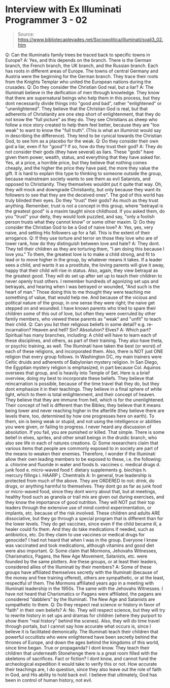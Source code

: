 # Interview with Ex Illuminati Programmer 3 - 02

> Source: https://www.bibliotecapleyades.net/Sociopolitica/illuminati/svali3_02.htm

Q: Can the Illuminatis family trees be traced back to specific
towns in Europe?
A: Yes, and this depends on the branch. There is the
German branch,
the French branch, the UK branch, and the Russian branch. Each has
roots in different areas of Europe. The towns of central Germany and
Austria were the beginning for the German branch. They trace their
roots from the Knights Templar who united the European nations
during the crusades.
Q: Do they consider the
Christian God real, but a liar?
A: The
Illuminati believe in the deification of men through
knowledge. They know that there are supernatural beings who help
them in this process, but they dont necessarily divide things into
"good and bad", rather "enlightened" or "unenlightened". They
believe that the Christian God is real, but that adherents of
Christianity are one step short of enlightenment, that they do not
know the "full picture" as they do. They see Christians as sheep who
follow a nice story created to help them feel better, because they
are "too weak" to want to know the "full truth". (This is what an
illuminist would say in describing the difference). They tend to be
cynical towards the Christian God, to see him as a placebo for the
weak.
Q: Do they consider their own god a liar, even if for "good"? If so,
how do they trust their god?
A: They do not consider their gods (they have several) as liars.
These "gods" have given them power, wealth, status, and everything
that they have asked for. Yes, at a price, a horrible price, but
they believe that nothing comes cheaply, and the higher the price
they have paid, the more they value the gift. It is hard to explain
this type to thinking to someone outside the group, because
mainstream society wants to see them as evil Satanists, and opposed
to Christianity. They themselves wouldnt put it quite that way. Oh,
they will mock and downgrade Christianity, but only because they
want its followers to see that they are the deceived ones". The god
of this world has truly blinded their eyes. Do they "trust" their
gods? As much as they trust anything. Remember, trust is not a
concept in this group, where "betrayal is the greatest good" is a
maxim taught since childhood. If you asked them, do you "trust" your
deity, they would look puzzled, and say, "only a foolish person
trusts what they cannot know" or some other maxim.
Q: Do they consider the
Christian God to be a God of naive love?
A: Yes, yes, very naive, and setting His followers up for a fall.
This is the extent of their arrogance.
Q: If they use torture and terror on those they love who are of
lower rank, how do they distinguish between love and hate?
A: They dont. They tell their children as they are torturing them,
"I am doing this because I love you." To them, the greatest love is
to make a child strong, and fit to lead or to move higher in the
group, by whatever means it takes.
If a leader sees a child, and wants it as a prostitute, the loving
parents will give it away, happy that their child will rise in
status. Also, again, they view betrayal as the greatest good. They
will do set up after set up to teach their children to never openly
trust others.
I remember hundreds of agonizing set ups and betrayals, and hearing
when I was betrayed or wounded, "And such is the heart of man."
Those doing this to me thought they were teaching me something of
value, that would help me. And because of the vicious and political
nature of the group, in one sense they were right; the naive get
stepped on and wounded. I have known parents who tried to spare
their children some of this out of love, but often they were
overruled by other family members, who viewed these parents as
"weak" and "unfit" to teach their child.
Q: Can you list their religious beliefs in some detail? e.g.
re-incarnation? Heaven and hell? Sin? Absolution? Elves?
A: Which part? Spiritual has many branches, including:
A child will have to learn each
of these disciplines, and others, as part of their training. They
also have theta, or psychic training, as well.
The Illuminati have taken the best (or worst) of each of these
religions, and incorporated them. Also, there is NOT just ONE
religion that every group follows. In Washington DC, my main
trainers were Celtic druids and adherents of Babylonian mystery
religion. In San Diego, the Egyptian mystery religion is emphasized,
in part because Col. Aquinos oversees that group, and is heavily
into Temple of Set.
Here is a brief overview, doing my best to incorporate these
beliefs. They believe that reincarnation is possible, because of the
time travel that they do, but they dont emphasize it in their
teachings. They believe in a final sphere of white light, which to
them is total enlightenment, and their concept of heaven. They
believe that they are immune from hell, which is for the
unenlightened. Their concept of hell is different than the Bibles;
they believe that it means being lower and never reaching higher in
the afterlife (they believe there are levels there, too, determined
by how one progresses here on earth).
To them, sin is being weak or stupid, and not using the intelligence
or abilities you were given, or failing to progress. I never heard
any discussion of absolution. If you fail, you are punished or
killed. That simple. There is some belief in elves, sprites, and
other small beings in the druidic branch, who also see life in each
of natures creations.
Q: Some researchers claim that various items that people are
commonly exposed to in society are part of the means to weaken their
enemies. Therefore, I wonder if the Illuminati allow their own
leading members to be exposed to these, i.e. the following:
a. chlorine and
fluoride in water and foods
b. vaccines
c.
medical drugs
d. junk food
e.
micro-waved food
f. dietary supplements
g.
biochips
h. mercury fillings
i.
HAARP
j. Chemtrails
A: In general, true leadership is protected from much of the above.
They are ORDERED to not: drink, do drugs, or anything harmful to
themselves. They dont go as far as junk food or micro-waved food,
since they dont worry about that, but at meetings, healthy food
such as granola or trail mix are given out during exercises, and
they know the importance of good nutrition.
They will NOT put their top leaders through the extensive use of
mind control experimentation, or implants, etc. because of the risk
involved. These children and adults ARE dissociative, but they go
through a special program that is different than for the lower
levels. They do get vaccines, since even if the child became ill, a
healer could fix them. And they do take medications if needed, such
as antibiotics, etc.
Do they claim to use vaccines or medical drugs for genocide? I had
not heard that when I was in the group. Everyone I knew was
vaccinated and took medications, although vitamins and good diet
were also important.
Q: Some claim that Mormons,
Jehovahs Witnesses,
Charismatics,
Pagans, the New Age Movement, Satanists, etc. were founded by the
same plotters. Are these groups, or at least their leaders,
considered allies of the Illuminati by their members?
A: Some of these groups have affiliated themselves secretly with
the
Illuminati (because of the money and free training offered), others
are sympathetic, or at the least, respectful of them. The Mormons
affiliated years ago in a meeting with Illuminati leadership in the
1950s. The same with the Jehovahs Witnesses. I have not heard that
Charismatics or Pagans were affiliated, the pagans are considered
"dabblers" by the Illuminati. The New Age and
Satanists are
sympathetic to them.
Q: Do they respect real science or history in favor of "faith" in
their own beliefs?
A: No. They will respect science, but they will try to rewrite
history in set ups and dramas for children (where they purport to
show them "real history" behind the scenes). Also, they will do time
travel through portals, but I cannot say how accurate what occurs
is, since I believe it is facilitated demonically.
The Illuminati teach their children that powerful occultists who
were enlightened have been secretly behind the thrones of Europe,
and down the ages behind the kingdoms of this world, since time
began. True or propaganda? I dont know. They teach their children
that underneath Stonehenge there is a great room filled with the
skeletons of sacrifices. Fact or fiction? I dont know, and cannot
fund the archeological expedition it would take to verify this or
not.
How accurate their teachings are, I do question, since they also
leave out the role of faith in God, and His ability to hold back
evil. I believe that ultimately, God has been in control of human
history, not evil.
